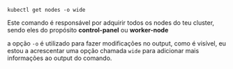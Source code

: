 ```Shell
kubectl get nodes -o wide
```

Este comando é responsável por adquirir todos os nodes do teu cluster, sendo eles do propósito **control-panel** ou **worker-node**

a opção `-o` é utilizado para fazer modificações no output, como é visível, eu estou a acrescentar uma opção chamada `wide` para adicionar mais informações ao output do comando.
